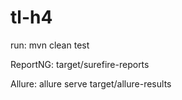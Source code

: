 # tl-h4

run:  mvn clean test

ReportNG: target/surefire-reports

Allure: allure serve target/allure-results

